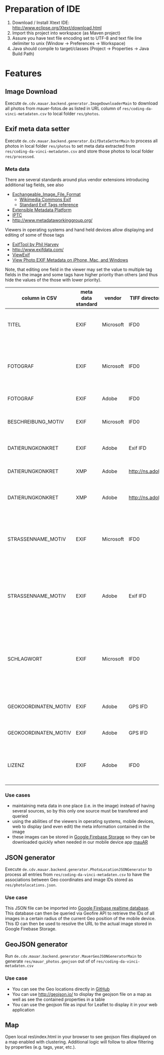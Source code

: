 # Preparation of IDE
1. Download / Install Xtext IDE: http://www.eclipse.org/Xtext/download.html
2. Import this project into workspace (as Maven project)
3. Assure you have text file encoding set to UTF-8 and text file line delimiter to unix
   (Window -> Preferences -> Workspace)
4. Java should compile to target/classes (Project -> Properties -> Java Build Path)

# Features
## Image Download
Execute `de.cdv.mauar.backend.generator.ImageDownloaderMain` to download all photos 
from mauer-fotos.de as listed in URL column of `res/coding-da-vinci-metadaten.csv`
to local folder `res/photos`.

## Exif meta data setter
Execute `de.cdv.mauar.backend.generator.ExifDataSetterMain` to process all photos 
in local folder `res/photos` to set meta data extracted from `res/coding-da-vinci-metadaten.csv`
and store those photos to local folder `res/processed`.

### Meta data
There are several standards around plus vendor extensions introducing additional tag fields, see also
 * [Exchangeable_Image_File_Format](https://de.wikipedia.org/wiki/Exchangeable_Image_File_Format)
   * [Wikimedia Commons Exif](https://commons.wikimedia.org/wiki/Commons:Exif)
   * [Standard Exif Tags reference](http://www.exiv2.org/tags.html)
 * [Extensible Metadata Platform](https://de.wikipedia.org/wiki/Extensible_Metadata_Platform)
 * [IPTC](https://de.wikipedia.org/wiki/IPTC-IIM-Standard)
 * http://www.metadataworkinggroup.org/

Viewers in operating systems and hand held devices allow displaying and editing of some of those tags
 * [ExifTool by Phil Harvey](https://sno.phy.queensu.ca/~phil/exiftool/)
 * http://www.exifdata.com/
 * [ViewExif](https://itunes.apple.com/de/app/viewexif/id945320815?mt=8)
 * [View Photo EXIF Metadata on iPhone, Mac, and Windows](https://helpdeskgeek.com/how-to/view-photo-exif-metadata-on-iphone-mac-and-windows/)

Note, that editing one field in the viewer may set the value to multiple tag fields in the image and some tags have higher priority than others (and thus hide the values of the those with lower priority).

| column in CSV | meta data standard | vendor | TIFF directory / namespace | tag name | data type | comments |
| ------------- | ------------------ | ------ | -------------------------- | -------- | --------- | -------- |
|TITEL|EXIF|Microsoft|IFD0|XPTitle|ASCII string|caller have to decoded it back to UTF-8; used in MS Windows Explorer|
|FOTOGRAF|EXIF|Microsoft|IFD0|XPAuthor|ASCII string|multiple authors are separated by semicolon; caller have to decoded it back to UTF-8; used in MS Windows Explorer|
|FOTOGRAF|EXIF|Adobe|IFD0|Artist|ASCII string|-|
|BESCHREIBUNG_MOTIV|EXIF|Microsoft|IFD0|XPSubject|ASCII string|caller have to decoded it back to UTF-8; used in MS Windows Explorer|
|DATIERUNGKONKRET|EXIF|Adobe|Exif IFD|DateTimeOriginal|ASCII string|expected date format: yyyy:MM:dd|
|DATIERUNGKONKRET|XMP|Adobe|http://ns.adobe.com/exif/1.0/|DateTimeOriginal|ASCII string|expected date format: yyyy-MM-dd'T'HH:mm:SSZ|
|DATIERUNGKONKRET|XMP|Adobe|http://ns.adobe.com/xap/1.0/|CreateDate|ASCII string|expected date format: yyyy-MM-dd'T'HH:mm:SSZ|
|STRASSENNAME_MOTIV|EXIF|Microsoft|IFD0|XPComment|ASCII string|multiple comments are separated by semicolon; caller have to decoded it back to UTF-8; used in MS Windows Explorer|
|STRASSENNAME_MOTIV|EXIF|Adobe|Exif IFD|UserComment|ASCII string|multiple comments are separated by semicolon; caller have to decoded it back to UTF-8; used in MS Windows Explorer|
|SCHLAGWORT|EXIF|Microsoft|IFD0|XPKeywords|ASCII string|multiple keywords are separated by semicolon; caller have to decoded it back to UTF-8; used in MS Windows Explorer (Markierung in German)|
|GEOKOORDINATEN_MOTIV|EXIF|Adobe|GPS IFD|GPSLongitude|string|split up in degrees, minutes, and seconds|
|GEOKOORDINATEN_MOTIV|EXIF|Adobe|GPS IFD|GPSLatitude|string|split up in degrees, minutes, and seconds|
|LIZENZ|EXIF|Adobe|IFD0|Copyright|string|caller have to decoded it back to UTF-8; also shown in MS Windows Explorer|

### Use cases
 * maintaining meta data in one place (i.e. in the image) instead of having several sources,
   so by this only one source must be transfered and queried
 * using the abilities of the viewers in operating systems, mobile devices, web to display (and
   even edit) the meta information contained in the image
 * these images can be stored in [Google Firebase Storage](https://firebase.google.com/docs/storage/) 
   so they can be downloaded quickly when needed in our mobile device app [mauAR](http://mauar.de/)

## JSON generator
Execute `de.cdv.mauar.backend.generator.PhotoLocationJSONGenerator` to process all entries from 
`res/coding-da-vinci-metadaten.csv` to have the associations between Geo coordinates and image IDs 
stored as `res/photolocations.json`. 

### Use case
This JSON file can be imported into [Google Firebase realtime database](https://firebase.google.com/docs/database/). 
This database can then be queried via Geofire API to retrieve the IDs of all images in a certain 
radius of the current Geo position of the mobile device. This ID can then be used to resolve the URL
to the actual image stored in Google Firebase Storage.

## GeoJSON generator
Run `de.cdv.mauar.backend.generator.MauerGeoJSONGeneratorMain` to generate `res/mauar_photos.geojson`
out of of `res/coding-da-vinci-metadaten.csv`

### Use case
 * You can see the Geo locations directly in [GitHub](https://github.com/BerlinerMauAR/de.cdv.mauar.backend/blob/master/de.cdv.mauar.backend.generator/res/mauar_photos.geojson)
 * You can use http://geojson.io/ to display the geojson file on a map as well as see the contained
   properties in a table
 * You can use the geojson file as input for Leaflet to display it in your web application

## Map
Open local res\index.html in your browser to see geojson files displayed on a map enabled with clustering.
Additional logic will follow to allow filtering by properties (e.g. tags, year, etc.).

